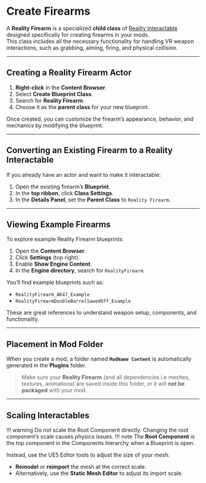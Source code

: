 # Create Firearms
A **Reality Firearm** is a specialized **child class** of [Reality Interactable](./reality-interactable.md) designed specifically for creating firearms in your mods.  
This class includes all the necessary functionality for handling VR weapon interactions, such as grabbing, aiming, firing, and physical collision.

---

## Creating a Reality Firearm Actor

1. **Right-click** in the **Content Browser**.  
2. Select **Create Blueprint Class**.  
3. Search for **Reality Firearm**.  
4. Choose it as the **parent class** for your new blueprint.

Once created, you can customize the firearm’s appearance, behavior, and mechanics by modifying the blueprint.

---

## Converting an Existing Firearm to a Reality Interactable

If you already have an actor and want to make it interactable:

1. Open the existing firearm’s **Blueprint**.  
2. In the **top ribbon**, click **Class Settings**.  
3. In the **Details Panel**, set the **Parent Class** to `Reality Firearm`.

---

## Viewing Example Firearms

To explore example Reality Firearm blueprints:

1. Open the **Content Browser**.  
2. Click **Settings** (top right).  
3. Enable **Show Engine Content**.  
4. In the **Engine directory**, search for `RealityFirearm`.

You’ll find example blueprints such as:

- `RealityFirearm_AK47_Example`  
- `RealityFirearmDoubleBarrelSawedOff_Example`

These are great references to understand weapon setup, components, and functionality.

---

## Placement in Mod Folder

When you create a mod, a folder named **`ModName Content`** is automatically generated in the **Plugins** folder.

> Make sure your **Reality Firearm** (and all dependencies i.e meshes, textures, animations) are saved inside this folder, or it will **not be packaged** with your mod.

---

## Scaling Interactables
!!! warning
    Do not scale the Root Component directly. Changing the root component’s scale causes physics issues.
    !!! note
        The **Root Component** is the top component in the Components hierarchy when a Blueprint is open.

Instead, use the UE5 Editor tools to adjust the size of your mesh:

- **Remodel** or **reimport** the mesh at the correct scale.  
- Alternatively, use the **Static Mesh Editor** to adjust its import scale.